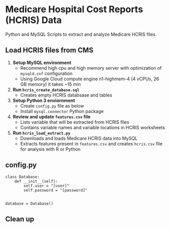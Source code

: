 # Medicare Hospital Cost Reports (HCRIS) Data
Python and MySQL Scripts to extract and analyze Medicare HCRIS files.

## Load HCRIS files from CMS
1. **Setup MySQL environment**
    * Recommend high cpu and high memory server with optimization of `mysqld.cnf` configuration
    * Using Google Cloud compute engine n1-highmem-4 (4 vCPUs, 26 GB memory) it takes ~15 min
2. **Run `hcris_create_database.sql`**
    * Creates empty HCRIS databsase and tables
3. **Setup Python 3 enviornment**
    * Create `config.py` file as below
    * Install `mysql.connector` Python package
4. **Review and update `features.csv` file**
    * Lists variable that will be extracted from HCRIS files
    * Contains variable names and variable locations in HCRIS worksheets
5. **Run `hcris_load_extract.py`**
    * Downloads and loads Medicare HCRIS data into MySQL
    * Extracts features present in `features.csv` and creates `hcris.csv` file for analysis with R or Python 

## config.py
~~~~
class Database:
    def __init__(self):
        self.user = "[user]"
        self.password = "[password]"


database = Database()
~~~~

## Clean up 